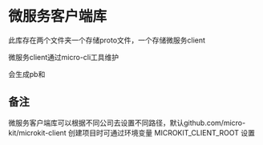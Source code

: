 # 微服务客户端库

此库存在两个文件夹一个存储proto文件，一个存储微服务client

微服务client通过micro-cli工具维护

会生成pb和

## 备注

微服务客户端库可以根据不同公司去设置不同路径，默认github.com/micro-kit/microkit-client 创建项目时可通过环境变量 MICROKIT_CLIENT_ROOT 设置
